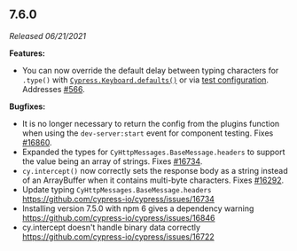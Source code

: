 ## 7.6.0

_Released 06/21/2021_

**Features:**

- You can now override the default delay between typing characters for `.type()` with [`Cypress.Keyboard.defaults()`](https://on.cypress.io/keyboard-api) or via [test configuration](https://on.cypress.io/writing-and-organizing-tests#Allowed-config-values). Addresses [#566](https://github.com/cypress-io/cypress/issues/566).

**Bugfixes:**

- It is no longer necessary to return the config from the plugins function when using the `dev-server:start` event for component testing. Fixes [#16860](https://github.com/cypress-io/cypress/issues/16860).
- Expanded the types for `CyHttpMessages.BaseMessage.headers` to support the value being an array of strings. Fixes [#16734](https://github.com/cypress-io/cypress/issues/16734).
- `cy.intercept()` now correctly sets the response body as a string instead of an ArrayBuffer when it contains multi-byte characters. Fixes [#16292](https://github.com/cypress-io/cypress/issues/16292).
- Update typing `CyHttpMessages.BaseMessage.headers` https://github.com/cypress-io/cypress/issues/16734
- Installing version 7.5.0 with npm 6 gives a dependency warning https://github.com/cypress-io/cypress/issues/16846
- cy.intercept doesn't handle binary data correctly https://github.com/cypress-io/cypress/issues/16722
